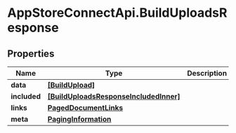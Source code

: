 # AppStoreConnectApi.BuildUploadsResponse

## Properties

Name | Type | Description | Notes
------------ | ------------- | ------------- | -------------
**data** | [**[BuildUpload]**](BuildUpload.md) |  | 
**included** | [**[BuildUploadsResponseIncludedInner]**](BuildUploadsResponseIncludedInner.md) |  | [optional] 
**links** | [**PagedDocumentLinks**](PagedDocumentLinks.md) |  | 
**meta** | [**PagingInformation**](PagingInformation.md) |  | [optional] 


